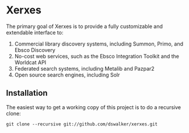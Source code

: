 Xerxes
=======================

The primary goal of Xerxes is to provide a fully customizable and extendable interface to:

  1. Commercial library discovery systems, including Summon, Primo, and Ebsco Discovery
  2. No-cost web services, such as the Ebsco Integration Toolkit and the Worldcat API
  3. Federated search systems, including Metalib and Pazpar2
  4. Open source search engines, including Solr

Installation
------------
The easiest way to get a working copy of this project is to do a recursive
clone:

    git clone --recursive git://github.com/dswalker/xerxes.git